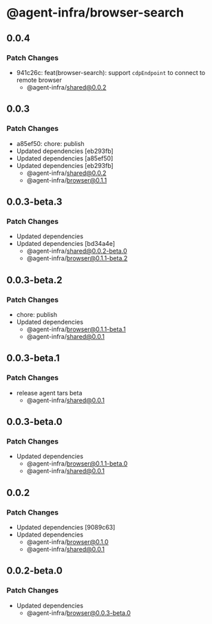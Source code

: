 # @agent-infra/browser-search

## 0.0.4

### Patch Changes

- 941c26c: feat(browser-search): support `cdpEndpoint` to connect to remote browser
  - @agent-infra/shared@0.0.2

## 0.0.3

### Patch Changes

- a85ef50: chore: publish
- Updated dependencies [eb293fb]
- Updated dependencies [a85ef50]
- Updated dependencies [eb293fb]
  - @agent-infra/shared@0.0.2
  - @agent-infra/browser@0.1.1

## 0.0.3-beta.3

### Patch Changes

- Updated dependencies
- Updated dependencies [bd34a4e]
  - @agent-infra/shared@0.0.2-beta.0
  - @agent-infra/browser@0.1.1-beta.2

## 0.0.3-beta.2

### Patch Changes

- chore: publish
- Updated dependencies
  - @agent-infra/browser@0.1.1-beta.1
  - @agent-infra/shared@0.0.1

## 0.0.3-beta.1

### Patch Changes

- release agent tars beta
  - @agent-infra/shared@0.0.1

## 0.0.3-beta.0

### Patch Changes

- Updated dependencies
  - @agent-infra/browser@0.1.1-beta.0
  - @agent-infra/shared@0.0.1

## 0.0.2

### Patch Changes

- Updated dependencies [9089c63]
- Updated dependencies
  - @agent-infra/browser@0.1.0
  - @agent-infra/shared@0.0.1

## 0.0.2-beta.0

### Patch Changes

- Updated dependencies
  - @agent-infra/browser@0.0.3-beta.0
